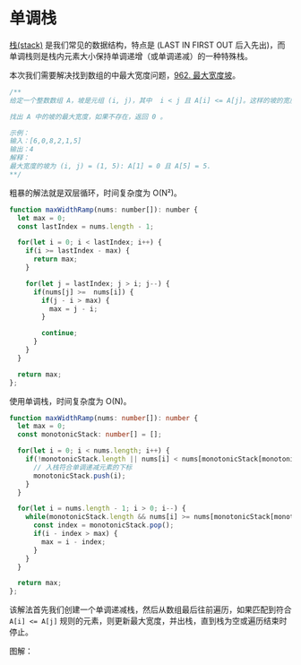 # 单调栈

[栈(stack)](https://en.wikipedia.org/wiki/Stack_(abstract_data_type)) 是我们常见的数据结构，特点是 (LAST IN FIRST OUT 后入先出)，而单调栈则是栈内元素大小保持单调递增（或单调递减）的一种特殊栈。

本次我们需要解决找到数组的中最大宽度问题，[962. 最大宽度坡](https://leetcode-cn.com/problems/maximum-width-ramp/)。

```js
/** 
给定一个整数数组 A，坡是元组 (i, j)，其中  i < j 且 A[i] <= A[j]。这样的坡的宽度为 j - i。

找出 A 中的坡的最大宽度，如果不存在，返回 0 。

示例：
输入：[6,0,8,2,1,5]
输出：4
解释：
最大宽度的坡为 (i, j) = (1, 5): A[1] = 0 且 A[5] = 5.
**/
```

粗暴的解法就是双层循环，时间复杂度为 O(N²)。

```js
function maxWidthRamp(nums: number[]): number {
  let max = 0;
  const lastIndex = nums.length - 1;

  for(let i = 0; i < lastIndex; i++) {
    if(i >= lastIndex - max) {
      return max;
    }

    for(let j = lastIndex; j > i; j--) {
      if(nums[j] >=  nums[i]) {
        if(j - i > max) {
          max = j - i;
        }

        continue;
      }
    }
  }

  return max;
};
```


使用单调栈，时间复杂度为 O(N)。

```ts
function maxWidthRamp(nums: number[]): number {
  let max = 0;
  const monotonicStack: number[] = [];

  for(let i = 0; i < nums.length; i++) {
    if(!monotonicStack.length || nums[i] < nums[monotonicStack[monotonicStack.length - 1]]) {
      // 入栈符合单调递减元素的下标
      monotonicStack.push(i);
    }
  }

  for(let i = nums.length - 1; i > 0; i--) {
    while(monotonicStack.length && nums[i] >= nums[monotonicStack[monotonicStack.length - 1]]) {
      const index = monotonicStack.pop();
      if(i - index > max) {
        max = i - index;
      }
    }
  }

  return max;
};
```

该解法首先我们创建一个单调递减栈，然后从数组最后往前遍历，如果匹配到符合 `A[i] <= A[j]` 规则的元素，则更新最大宽度，并出栈，直到栈为空或遍历结束时停止。

图解：